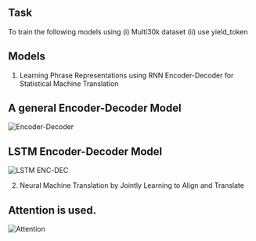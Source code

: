 ## Task
To train the following models using
(i) Multi30k dataset
(ii) use yield_token
## Models
1) Learning Phrase Representations using RNN Encoder-Decoder for Statistical Machine Translation

## A general Encoder-Decoder Model

![Encoder-Decoder](https://user-images.githubusercontent.com/55681983/124482649-2130aa80-ddc7-11eb-8eff-196ace69282a.PNG)

## LSTM Encoder-Decoder Model

![LSTM ENC-DEC](https://user-images.githubusercontent.com/55681983/124482665-25f55e80-ddc7-11eb-9a28-81d6af47fcad.PNG)

2) Neural Machine Translation by Jointly Learning to Align and Translate

## Attention is used.
![Attention](https://user-images.githubusercontent.com/55681983/124482849-56d59380-ddc7-11eb-963d-2e37cb9f5faf.PNG)

